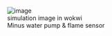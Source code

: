 ![image](https://github.com/user-attachments/assets/9fb269a8-78cb-4ce2-bb97-cf5729757d86)
<br>simulation image in wokwi
<br> Minus water pump & flame sensor
